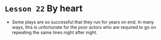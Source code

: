 # `Lesson 22` By heart

* Some plays are so successful that they run for years on end. In many ways, this is unfortunate for the poor actors who are required to go on repeating the same lines night after night. 
